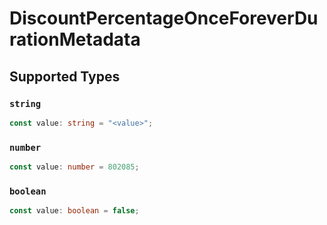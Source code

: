 # DiscountPercentageOnceForeverDurationMetadata


## Supported Types

### `string`

```typescript
const value: string = "<value>";
```

### `number`

```typescript
const value: number = 802085;
```

### `boolean`

```typescript
const value: boolean = false;
```

